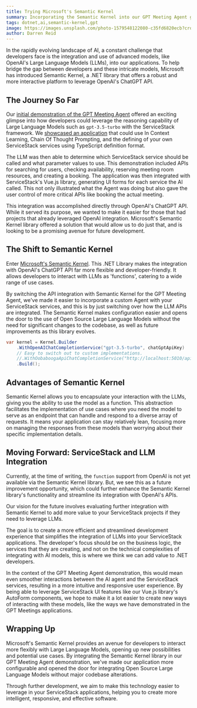 ```yaml
---
title: Trying Microsoft's Semantic Kernel
summary: Incorporating the Semantic Kernel into our GPT Meeting Agent gives developers more flexibility when working with LLMs  
tags: dotnet,ai,semantic-kernel,gpt
image: https://images.unsplash.com/photo-1579548122080-c35fd6820ecb?crop=entropy&fit=crop&h=1000&w=2000
author: Darren Reid
---
```


In the rapidly evolving landscape of AI, a constant challenge that developers face is the integration and use of advanced models, like OpenAI's Large Language Models (LLMs), into our applications. To help bridge the gap between developers and these intricate models, Microsoft has introduced Semantic Kernel, a .NET library that offers a robust and more interactive platform to leverage OpenAI's ChatGPT API.

## The Journey So Far

Our [initial demonstration of the GPT Meeting Agent](https://gptmeetings.netcore.io) offered an exciting glimpse into how developers could leverage the reasoning capability of Large Language Models such as `gpt-3.5-turbo` with the ServiceStack framework. We [showcased an application](https://github.com/NetCoreApps/GPTMeetingAgent) that could use In Context Learning, Chain Of Thought Prompting, and the defining of your own ServiceStack services using TypeScript definition format.

<div class="flex justify-center">
    <lite-youtube class="w-full mx-4 my-4" width="560" height="315" videoid="7vChIGHWPuI" style="background-image: url('https://img.youtube.com/vi/7vChIGHWPuI/maxresdefault.jpg')"></lite-youtube>
</div>

The LLM was then able to determine which ServiceStack service should be called and what parameter values to use. This demonstration included APIs for searching for users, checking availability, reserving meeting room resources, and creating a booking. The application was then integrated with ServiceStack's Vue.js library, generating UI forms for each service the AI called. This not only illustrated what the Agent was doing but also gave the user control of more critical APIs like booking the actual meeting.

This integration was accomplished directly through OpenAI's ChatGPT API. While it served its purpose, we wanted to make it easier for those that had projects that already leveraged OpenAI integration. Microsoft's Semantic Kernel library offered a solution that would allow us to do just that, and is looking to be a promising avenue for future development.

## The Shift to Semantic Kernel

Enter [Microsoft's Semantic Kernel](https://github.com/microsoft/semantic-kernel). This .NET Library makes the integration with OpenAI's ChatGPT API far more flexible and developer-friendly. It allows developers to interact with LLMs as 'functions', catering to a wide range of use cases.

By switching the API integration with Semantic Kernel for the GPT Meeting Agent, we've made it easier to incorporate a custom Agent with your ServiceStack services, and this is by just switching over how the LLM APIs are integrated. The Semantic Kernel makes configuration easier and opens the door to the use of Open Source Large Language Models without the need for significant changes to the codebase, as well as future improvements as this library evolves.

```csharp
var kernel = Kernel.Builder
    .WithOpenAIChatCompletionService("gpt-3.5-turbo", chatGptApiKey)
    // Easy to switch out to custom implementations.
    //.WithOobaboogaApiChatCompletionService("http://localhost:5010/api/v1/generate");
    .Build();
```

## Advantages of Semantic Kernel

Semantic Kernel allows you to encapsulate your interaction with the LLMs, giving you the ability to use the model as a function. This abstraction facilitates the implementation of use cases where you need the model to serve as an endpoint that can handle and respond to a diverse array of requests. It means your application can stay relatively lean, focusing more on managing the responses from these models than worrying about their specific implementation details.

## Moving Forward: ServiceStack and LLM Integration

Currently, at the time of writing, the `function` support from OpenAI is not yet available via the Semantic Kernel library. But, we see this as a future improvement opportunity, which could further enhance the Semantic Kernel library's functionality and streamline its integration with OpenAI's APIs.

Our vision for the future involves evaluating further integration with Semantic Kernel to add more value to your ServiceStack projects if they need to leverage LLMs.

The goal is to create a more efficient and streamlined development experience that simplifies the integration of LLMs into your ServiceStack applications. The developer's focus should be on the business logic, the services that they are creating, and not on the technical complexities of integrating with AI models, this is where we think we can add value to .NET developers.

In the context of the GPT Meeting Agent demonstration, this would mean even smoother interactions between the AI agent and the ServiceStack services, resulting in a more intuitive and responsive user experience. By being able to leverage ServiceStack UI features like our Vue.js library's AutoForm components, we hope to make it a lot easier to create new ways of interacting with these models, like the ways we have demonstrated in the GPT Meetings applications.

## Wrapping Up

Microsoft's Semantic Kernel provides an avenue for developers to interact more flexibly with Large Language Models, opening up new possibilities and potential use cases. By integrating the Semantic Kernel library in our GPT Meeting Agent demonstration, we've made our application more configurable and opened the door for integrating Open Source Large Language Models without major codebase alterations.

Through further development, we aim to make this technology easier to leverage in your ServiceStack applications, helping you to create more intelligent, responsive, and effective software.